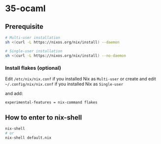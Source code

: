 # 35-ocaml

## Prerequisite

```bash
# Multi-user installation
sh <(curl -L https://nixos.org/nix/install) --daemon

# Single-user installation
sh <(curl -L https://nixos.org/nix/install) --no-daemon
```

### Install flakes (optional)

Edit `/etc/nix/nix.conf` if you installed Nix as `Multi-user` or
create and edit `~/.config/nix/nix.conf` if you installed Nix as `Single-user`

and add:

```bash
experimental-features = nix-command flakes
```

## How to enter to nix-shell

```bash
nix-shell
# or
nix-shell default.nix
```
